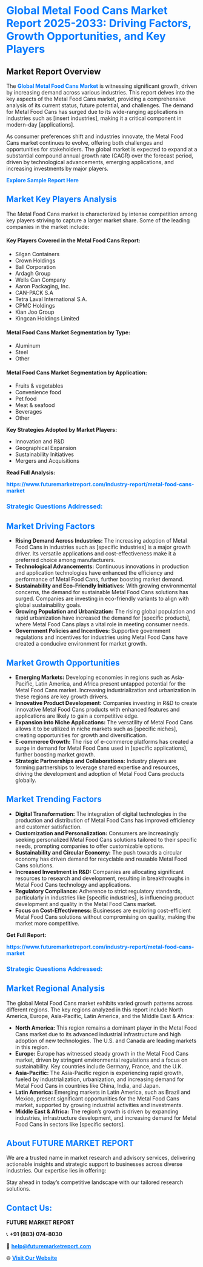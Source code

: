 <h1 style="color: #007BFF;">Global Metal Food Cans Market Report 2025-2033: Driving Factors, Growth Opportunities, and Key Players</h1>

<section id="overview">
<h2>Market Report Overview</h2>
<p>The <a href="https://www.futuremarketreport.com/industry-report/metal-food-cans-market" style="color: #007BFF; text-decoration: none;"><strong>Global Metal Food Cans Market</strong></a> is witnessing significant growth, driven by increasing demand across various industries. This report delves into the key aspects of the Metal Food Cans market, providing a comprehensive analysis of its current status, future potential, and challenges. The demand for Metal Food Cans has surged due to its wide-ranging applications in industries such as [insert industries], making it a critical component in modern-day [applications].</p>
<p>As consumer preferences shift and industries innovate, the Metal Food Cans market continues to evolve, offering both challenges and opportunities for stakeholders. The global market is expected to expand at a substantial compound annual growth rate (CAGR) over the forecast period, driven by technological advancements, emerging applications, and increasing investments by major players.</p>
</section>

<section id="overview">
<p><a href="https://www.futuremarketreport.com/request-sample/reportId=58341" style="color: #007BFF; text-decoration: none;"><strong>Explore Sample Report Here</strong></a></p>
</section>

<section id="key-players">
<h2 style="color: #007BFF;">Market Key Players Analysis</h2>
<p>The Metal Food Cans market is characterized by intense competition among key players striving to capture a larger market share. Some of the leading companies in the market include:</p>
<h4>Key Players Covered in the Metal Food Cans Report:</h4>
<ul><li>Silgan Containers</li><li>Crown Holdings</li><li>Ball Corporation</li><li>Ardagh Group</li><li>Wells Can Company</li><li>Aaron Packaging, Inc.</li><li>CAN-PACK S.A</li><li>Tetra Laval International S.A.</li><li>CPMC Holdings</li><li>Kian Joo Group</li><li>Kingcan Holdings Limited</li></ul>
<h4>Metal Food Cans Market Segmentation by Type:</h4>
<ul><li>Aluminum</li><li>Steel</li><li>Other</li></ul>

<h4>Metal Food Cans Market Segmentation by Application:</h4>
<ul><li>Fruits &amp; vegetables</li><li>Convenience food</li><li>Pet food</li><li>Meat &amp; seafood</li><li>Beverages</li><li>Other</li></ul>
<p><strong>Key Strategies Adopted by Market Players:</strong></p>
<ul>
<li>Innovation and R&D</li>
<li>Geographical Expansion</li>
<li>Sustainability Initiatives</li>
<li>Mergers and Acquisitions</li>
</ul>
</section>

<section>
<p><strong>Read Full Analysis: </strong></p><a href="https://www.futuremarketreport.com/industry-report/metal-food-cans-market" style="color: #007BFF; text-decoration: none;"><strong>https://www.futuremarketreport.com/industry-report/metal-food-cans-market</strong></a>
<h3 style="color: #007BFF;">Strategic Questions Addressed:</h3>
</section>

<section id="driving-factors">
<h2 style="color: #007BFF;">Market Driving Factors</h2>
<ul>
<li><strong>Rising Demand Across Industries:</strong> The increasing adoption of Metal Food Cans in industries such as [specific industries] is a major growth driver. Its versatile applications and cost-effectiveness make it a preferred choice among manufacturers.</li>
<li><strong>Technological Advancements:</strong> Continuous innovations in production and application technologies have enhanced the efficiency and performance of Metal Food Cans, further boosting market demand.</li>
<li><strong>Sustainability and Eco-Friendly Initiatives:</strong> With growing environmental concerns, the demand for sustainable Metal Food Cans solutions has surged. Companies are investing in eco-friendly variants to align with global sustainability goals.</li>
<li><strong>Growing Population and Urbanization:</strong> The rising global population and rapid urbanization have increased the demand for [specific products], where Metal Food Cans plays a vital role in meeting consumer needs.</li>
<li><strong>Government Policies and Incentives:</strong> Supportive government regulations and incentives for industries using Metal Food Cans have created a conducive environment for market growth.</li>
</ul>
</section>

<section id="growth-opportunities">
<h2 style="color: #007BFF;">Market Growth Opportunities</h2>
<ul>
<li><strong>Emerging Markets:</strong> Developing economies in regions such as Asia-Pacific, Latin America, and Africa present untapped potential for the Metal Food Cans market. Increasing industrialization and urbanization in these regions are key growth drivers.</li>
<li><strong>Innovative Product Development:</strong> Companies investing in R&D to create innovative Metal Food Cans products with enhanced features and applications are likely to gain a competitive edge.</li>
<li><strong>Expansion into Niche Applications:</strong> The versatility of Metal Food Cans allows it to be utilized in niche markets such as [specific niches], creating opportunities for growth and diversification.</li>
<li><strong>E-commerce Growth:</strong> The rise of e-commerce platforms has created a surge in demand for Metal Food Cans used in [specific applications], further boosting market growth.</li>
<li><strong>Strategic Partnerships and Collaborations:</strong> Industry players are forming partnerships to leverage shared expertise and resources, driving the development and adoption of Metal Food Cans products globally.</li>
</ul>
</section>

<section id="trending-factors">
<h2 style="color: #007BFF;">Market Trending Factors</h2>
<ul>
<li><strong>Digital Transformation:</strong> The integration of digital technologies in the production and distribution of Metal Food Cans has improved efficiency and customer satisfaction.</li>
<li><strong>Customization and Personalization:</strong> Consumers are increasingly seeking personalized Metal Food Cans solutions tailored to their specific needs, prompting companies to offer customizable options.</li>
<li><strong>Sustainability and Circular Economy:</strong> The push towards a circular economy has driven demand for recyclable and reusable Metal Food Cans solutions.</li>
<li><strong>Increased Investment in R&D:</strong> Companies are allocating significant resources to research and development, resulting in breakthroughs in Metal Food Cans technology and applications.</li>
<li><strong>Regulatory Compliance:</strong> Adherence to strict regulatory standards, particularly in industries like [specific industries], is influencing product development and quality in the Metal Food Cans market.</li>
<li><strong>Focus on Cost-Effectiveness:</strong> Businesses are exploring cost-efficient Metal Food Cans solutions without compromising on quality, making the market more competitive.</li>
</ul>
</section>

<section>
<p><strong>Get Full Report: </strong></p><a href="https://www.futuremarketreport.com/industry-report/metal-food-cans-market" style="color: #007BFF; text-decoration: none;"><strong>https://www.futuremarketreport.com/industry-report/metal-food-cans-market</strong></a>
<h3 style="color: #007BFF;">Strategic Questions Addressed:</h3>
</section>


<section id="regional-analysis">
<h2 style="color: #007BFF;">Market Regional Analysis</h2>
<p>The global Metal Food Cans market exhibits varied growth patterns across different regions. The key regions analyzed in this report include North America, Europe, Asia-Pacific, Latin America, and the Middle East & Africa:</p>
<ul>
<li><strong>North America:</strong> This region remains a dominant player in the Metal Food Cans market due to its advanced industrial infrastructure and high adoption of new technologies. The U.S. and Canada are leading markets in this region.</li>
<li><strong>Europe:</strong> Europe has witnessed steady growth in the Metal Food Cans market, driven by stringent environmental regulations and a focus on sustainability. Key countries include Germany, France, and the U.K.</li>
<li><strong>Asia-Pacific:</strong> The Asia-Pacific region is experiencing rapid growth, fueled by industrialization, urbanization, and increasing demand for Metal Food Cans in countries like China, India, and Japan.</li>
<li><strong>Latin America:</strong> Emerging markets in Latin America, such as Brazil and Mexico, present significant opportunities for the Metal Food Cans market, supported by growing industrial activities and investments.</li>
<li><strong>Middle East & Africa:</strong> The region’s growth is driven by expanding industries, infrastructure development, and increasing demand for Metal Food Cans in sectors like [specific sectors].</li>
</ul>
</section>

<footer>
<h2 style="color: #007BFF;">About FUTURE MARKET REPORT</h2>
<p>We are a trusted name in market research and advisory services, delivering actionable insights and strategic support to businesses across diverse industries. Our expertise lies in offering:</p>

<p>Stay ahead in today’s competitive landscape with our tailored research solutions.</p>

<h2 style="color: #007BFF;">Contact Us:</h2>
<p><strong>FUTURE MARKET REPORT</strong></p>
<p>📞 <strong>+91 (883) 074-8030</strong></p>
<p>📧 <strong><a href="mailto:help@futuremarketreport.com" style="color: #007BFF;">help@futuremarketreport.com</a></strong></p>
<p>🌐 <strong><a href="https://www.futuremarketreport.com/" style="color: #007BFF;">Visit Our Website</a></strong></p>
</footer>